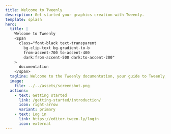 ```yaml
---
title: Welcome to Tweenly
description: Get started your graphics creation with Tweenly.
template: splash
hero:
  title: |
    Welcome to Tweenly
    <span
      class="font-black text-transparent
        bg-clip-text bg-gradient-to-b
        from-accent-700 to-accent-400
        dark:from-accent-500 dark:to-accent-200"
    >
      documentation
    </span>
  tagline: Welcome to the Tweenly documentation, your guide to Tweenly, the HTML and JS Animation Tool for broadcast graphics.
  image:
    file: ../../assets/screenshot.png
  actions:
    - text: Getting started
      link: /getting-started/introduction/
      icon: right-arrow
      variant: primary
    - text: Log in
      link: https://editor.tween.ly/login
      icon: external
---
```

